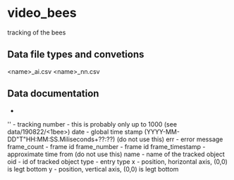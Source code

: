 # video_bees
tracking of the bees 


## Data file types and convetions
\<name\>\_ai.csv
\<name\>\_nn.csv

## Data documentation
 -
''                  - tracking number - this is probably only up to 1000 (see data/190822/<1bee>)
date 				- global time stamp (YYYY-MM-DD"T"HH:MM:SS.Miliseconds+??:??) (do not use this)
err 				- error message
frame_count 		- frame id
frame_number 		- frame id 
frame_timestamp 	- approximate time from (do not use this)
name 				- name of the tracked object
oid 				- id of tracked object
type 				- entry type
x 					- position, horizontal axis, (0,0) is legt bottom
y 					- position, vertical axis, (0,0) is legt bottom
